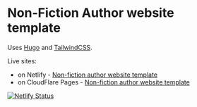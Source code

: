 # Non-Fiction Author website template

Uses [Hugo](gohugo.io) and [TailwindCSS](tailwindcss.com).

Live sites:

- on Netlify - [Non-fiction author website template](https://non-fiction-author.netlify.app/)
- on CloudFlare Pages - [Non-fiction author website template](https://nonfiction-author-website.pages.dev/)

[![Netlify Status](https://api.netlify.com/api/v1/badges/46b788c2-592e-4820-82d3-5de615d503c9/deploy-status)](https://app.netlify.com/sites/non-fiction-author/deploys)
